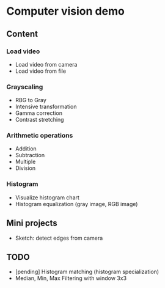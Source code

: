 # Computer vision demo

## Content

### Load video
* Load video from camera
* Load video from file

### Grayscaling
* RBG to Gray 
* Intensive transformation
* Gamma correction
* Contrast stretching

### Arithmetic operations
* Addition
* Subtraction
* Multiple
* Division

### Histogram
* Visualize histogram chart
* Histogram equalization (gray image, RGB image)

## Mini projects
* Sketch: detect edges from camera


## TODO
* [pending] Histogram matching (histogram specialization)
* Median, Min, Max Filtering with window 3x3